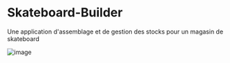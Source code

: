 # Skateboard-Builder
Une application d'assemblage et de gestion des stocks pour un magasin de skateboard

![image](https://user-images.githubusercontent.com/69645213/210117314-f6660366-27f3-4f0f-b115-db19d3a4bf90.png)
